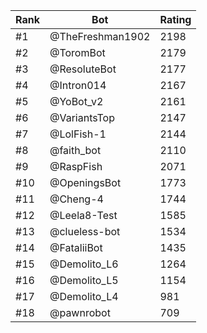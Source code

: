 Rank|Bot|Rating
---|---|---
#1|@TheFreshman1902|2198
#2|@ToromBot|2179
#3|@ResoluteBot|2177
#4|@Intron014|2167
#5|@YoBot_v2|2161
#6|@VariantsTop|2147
#7|@LolFish-1|2144
#8|@faith_bot|2110
#9|@RaspFish|2071
#10|@OpeningsBot|1773
#11|@Cheng-4|1744
#12|@Leela8-Test|1585
#13|@clueless-bot|1534
#14|@FataliiBot|1435
#15|@Demolito_L6|1264
#16|@Demolito_L5|1154
#17|@Demolito_L4|981
#18|@pawnrobot|709
